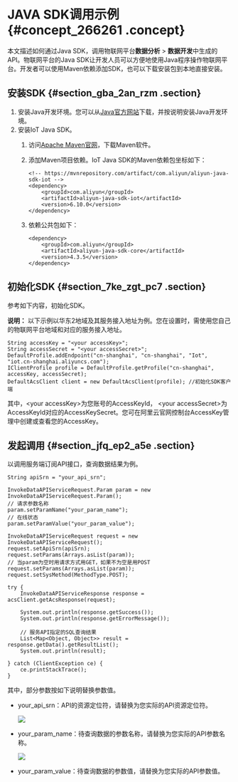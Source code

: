 # JAVA SDK调用示例 {#concept_266261 .concept}

本文描述如何通过Java SDK，调用物联网平台**数据分析** \> **数据开发**中生成的API。物联网平台的Java SDK让开发人员可以方便地使用Java程序操作物联网平台。开发者可以使用Maven依赖添加SDK，也可以下载安装包到本地直接安装。

## 安装SDK {#section_gba_2an_rzm .section}

1.  安装Java开发环境。您可以从[Java官方网站](http://developers.sun.com/downloads/)下载，并按说明安装Java开发环境。
2.  安装IoT Java SDK。
    1.  访问[Apache Maven官网](http://maven.apache.org/)，下载Maven软件。
    2.  添加Maven项目依赖。IoT Java SDK的Maven依赖包坐标如下：

        ``` {#codeblock_lmr_909_ko9}
        <!-- https://mvnrepository.com/artifact/com.aliyun/aliyun-java-sdk-iot -->
        <dependency>
            <groupId>com.aliyun</groupId>
            <artifactId>aliyun-java-sdk-iot</artifactId>
            <version>6.10.0</version>
        </dependency>
        ```

    3.  依赖公共包如下：

        ``` {#codeblock_p9l_m3q_pxt}
        <dependency>
            <groupId>com.aliyun</groupId>
            <artifactId>aliyun-java-sdk-core</artifactId>
            <version>4.3.5</version>
        </dependency>
        ```


## 初始化SDK {#section_7ke_zgt_pc7 .section}

参考如下内容，初始化SDK。

**说明：** 以下示例以华东2地域及其服务接入地址为例。您在设置时，需使用您自己的物联网平台地域和对应的服务接入地址。

``` {#codeblock_rcl_85c_f7u}
String accessKey = "<your accessKey>";
String accessSecret = "<your accessSecret>";
DefaultProfile.addEndpoint("cn-shanghai", "cn-shanghai", "Iot", "iot.cn-shanghai.aliyuncs.com");
IClientProfile profile = DefaultProfile.getProfile("cn-shanghai", accessKey, accessSecret);
DefaultAcsClient client = new DefaultAcsClient(profile); //初始化SDK客户端
```

其中，<your accessKey\>为您账号的AccessKeyId， <your accessSecret\>为AccessKeyId对应的AccessKeySecret。您可在阿里云官网控制台AccessKey管理中创建或查看您的AccessKey。

## 发起调用 {#section_jfq_ep2_a5e .section}

以调用服务端订阅API接口，查询数据结果为例。

``` {#codeblock_ays_mgf_g10}
String apiSrn = "your_api_srn";

InvokeDataAPIServiceRequest.Param param = new InvokeDataAPIServiceRequest.Param();
// 请求参数名称
param.setParamName("your_param_name");
// 在线状态
param.setParamValue("your_param_value");

InvokeDataAPIServiceRequest request = new InvokeDataAPIServiceRequest();
request.setApiSrn(apiSrn);
request.setParams(Arrays.asList(param));
// 当param为空时用请求方式用GET，如果不为空是用POST
request.setParams(Arrays.asList(param));
request.setSysMethod(MethodType.POST);

try {
    InvokeDataAPIServiceResponse response = acsClient.getAcsResponse(request);

    System.out.println(response.getSuccess());
    System.out.println(response.getErrorMessage());

    // 服务API指定的SQL查询结果
    List<Map<Object, Object>> result = response.getData().getResultList();
    System.out.println(result);

} catch (ClientException ce) {
    ce.printStackTrace();
}
```

其中，部分参数按如下说明替换参数值。

-   your\_api\_srn：API的资源定位符，请替换为您实际的API资源定位符。

    ![](http://static-aliyun-doc.oss-cn-hangzhou.aliyuncs.com/assets/img/220159/156758701152490_zh-CN.png)

-   your\_param\_name：待查询数据的参数名称，请替换为您实际的API参数名称。

    ![](http://static-aliyun-doc.oss-cn-hangzhou.aliyuncs.com/assets/img/220159/156758701152505_zh-CN.png)

-   your\_param\_value：待查询数据的参数值，请替换为您实际的API参数值。

